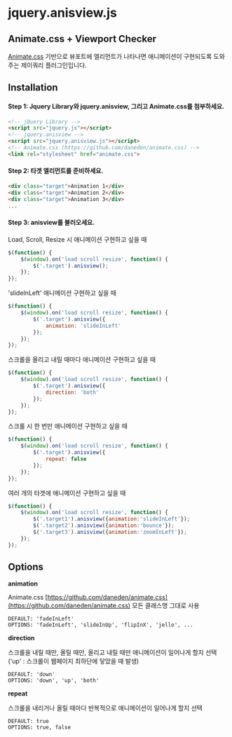 # jquery.anisview.js
## Animate.css + Viewport Checker
[Animate.css](https://github.com/daneden/animate.css) 기반으로 뷰포트에 엘리먼트가 나타나면 애니메이션이 구현되도록 도와주는 제이쿼리 플러그인입니다.

## Installation

#### Step 1: Jquery Library와 jquery.anisview, 그리고 Animate.css를 첨부하세요.

```html
<!-- jQuery Library -->
<script src="jquery.js"></script>
<!-- jquery.anisview -->
<script src="jquery.anisview.js"></script>
<!-- Animate.css (https://github.com/daneden/animate.css) -->
<link rel="stylesheet" href="animate.css">
```

#### Step 2: 타겟 엘리먼트를 준비하세요.

```html
<div class="target">Animation 1</div>
<div class="target">Animation 2</div>
<div class="target">Animation 3</div>
...
```

#### Step 3: anisview를 불러오세요.

Load, Scroll, Resize 시 애니메이션 구현하고 싶을 때
```javascript
$(function() {
	$(window).on('load scroll resize', function() {
		$('.target').anisview();
	});
});
```

'slideInLeft' 애니메이션 구현하고 싶을 때
```javascript
$(function() {
	$(window).on('load scroll resize', function() {
		$('.target').anisview({
			animation: 'slideInLeft'
		});
	});
});
```

스크롤을 올리고 내릴 때마다 애니메이션 구현하고 싶을 때
```javascript
$(function() {
	$(window).on('load scroll resize', function() {
		$('.target').anisview({
			direction: 'both'
		});
	});
});

```

스크롤 시 한 번만 애니메이션 구현하고 싶을 때
```javascript
$(function() {
	$(window).on('load scroll resize', function() {
		$('.target').anisview({
			repeat: false
		});
	});
});
```

여러 개의 타겟에 애니메이션 구현하고 싶을 때
```javascript
$(function() {
	$(window).on('load scroll resize', function() {
		$('.target1').anisview({animation:'slideInLeft'});
		$('.target2').anisview({animation:'bounce'});
		$('.target3').anisview({animation:'zoomInLeft'});
	});
});
```

## Options

**animation**

Animate.css [https://github.com/daneden/animate.css](https://github.com/daneden/animate.css) 모든 클래스명 그대로 사용
```
DEFAULT: 'fadeInLeft'
OPTIONS: 'fadeInLeft', 'slideInUp', 'flipInX', 'jello', ...
```

**direction**

스크롤을 내릴 때만, 올릴 때만, 올리고 내릴 때만 애니메이션이 일어나게 할지 선택  
('up' : 스크롤이 웹페이지 최하단에 닿았을 때 발생)
```
DEFAULT: 'down'
OPTIONS: 'down', 'up', 'both'
```

**repeat**

스크롤을 내리거나 올릴 때마다 반복적으로 애니메이션이 일어나게 할지 선택
```
DEFAULT: true
OPTIONS: true, false
```